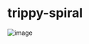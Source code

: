 # trippy-spiral

![image](https://github.com/somerandomguythatneedshelp/trippy-spiral/assets/107365137/3f4e25a7-8c5a-4575-bc7f-e48bd32ca23f)
